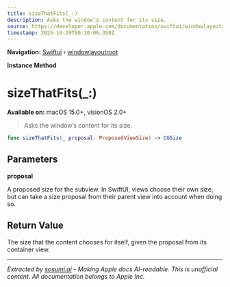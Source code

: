 ```yaml
---
title: sizeThatFits(_:)
description: Asks the window’s content for its size.
source: https://developer.apple.com/documentation/swiftui/windowlayoutroot/sizethatfits(_:)
timestamp: 2025-10-29T00:10:06.350Z
---
```


**Navigation:** [Swiftui](/documentation/swiftui) › [windowlayoutroot](/documentation/swiftui/windowlayoutroot)

**Instance Method**

# sizeThatFits(_:)

**Available on:** macOS 15.0+, visionOS 2.0+

> Asks the window’s content for its size.

```swift
func sizeThatFits(_ proposal: ProposedViewSize) -> CGSize
```

## Parameters

**proposal**

A proposed size for the subview. In SwiftUI, views choose their own size, but can take a size proposal from their parent view into account when doing so.



## Return Value

The size that the content chooses for itself, given the proposal from its container view.

---

*Extracted by [sosumi.ai](https://sosumi.ai) - Making Apple docs AI-readable.*
*This is unofficial content. All documentation belongs to Apple Inc.*
